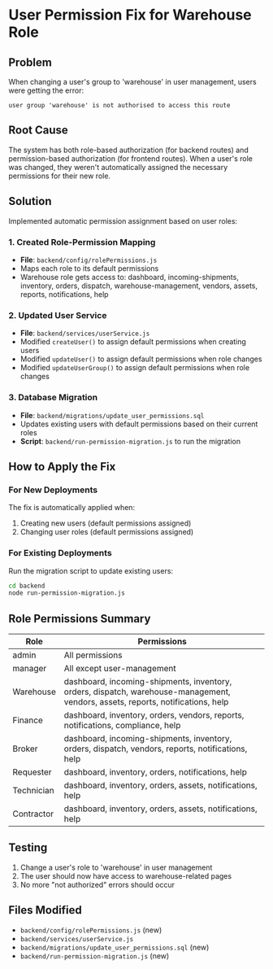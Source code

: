# User Permission Fix for Warehouse Role

## Problem
When changing a user's group to 'warehouse' in user management, users were getting the error:
```
user group 'warehouse' is not authorised to access this route
```

## Root Cause
The system has both role-based authorization (for backend routes) and permission-based authorization (for frontend routes). When a user's role was changed, they weren't automatically assigned the necessary permissions for their new role.

## Solution
Implemented automatic permission assignment based on user roles:

### 1. Created Role-Permission Mapping
- **File**: `backend/config/rolePermissions.js`
- Maps each role to its default permissions
- Warehouse role gets access to: dashboard, incoming-shipments, inventory, orders, dispatch, warehouse-management, vendors, assets, reports, notifications, help

### 2. Updated User Service
- **File**: `backend/services/userService.js`
- Modified `createUser()` to assign default permissions when creating users
- Modified `updateUser()` to assign default permissions when role changes
- Modified `updateUserGroup()` to assign default permissions when role changes

### 3. Database Migration
- **File**: `backend/migrations/update_user_permissions.sql`
- Updates existing users with default permissions based on their current roles
- **Script**: `backend/run-permission-migration.js` to run the migration

## How to Apply the Fix

### For New Deployments
The fix is automatically applied when:
1. Creating new users (default permissions assigned)
2. Changing user roles (default permissions assigned)

### For Existing Deployments
Run the migration script to update existing users:

```bash
cd backend
node run-permission-migration.js
```

## Role Permissions Summary

| Role | Permissions |
|------|-------------|
| admin | All permissions |
| manager | All except user-management |
| Warehouse | dashboard, incoming-shipments, inventory, orders, dispatch, warehouse-management, vendors, assets, reports, notifications, help |
| Finance | dashboard, inventory, orders, vendors, reports, notifications, compliance, help |
| Broker | dashboard, incoming-shipments, inventory, orders, dispatch, vendors, reports, notifications, help |
| Requester | dashboard, inventory, orders, notifications, help |
| Technician | dashboard, inventory, orders, assets, notifications, help |
| Contractor | dashboard, inventory, orders, assets, notifications, help |

## Testing
1. Change a user's role to 'warehouse' in user management
2. The user should now have access to warehouse-related pages
3. No more "not authorized" errors should occur

## Files Modified
- `backend/config/rolePermissions.js` (new)
- `backend/services/userService.js`
- `backend/migrations/update_user_permissions.sql` (new)
- `backend/run-permission-migration.js` (new) 